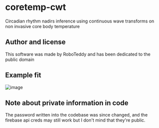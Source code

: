 # coretemp-cwt
Circadian rhythm nadirs inference using continuous wave transforms on non invasive core body temperature

## Author and license

This software was made by RoboTeddy and has been dedicated to the public domain

## Example fit

![image](https://user-images.githubusercontent.com/172271/184998622-fd2aaca3-9338-4e7b-bb93-a7466e4c006f.png)


## Note about private information in code

The password written into the codebase was since changed, and the firebase api creds may still work but I don't mind that they're public.
